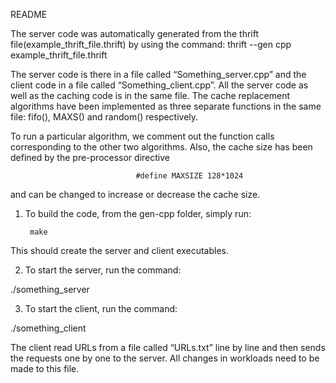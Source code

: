 ﻿README


The server code was automatically generated from the thrift file(example_thrift_file.thrift)
by using the command:
thrift --gen cpp example_thrift_file.thrift


The server code is there in a file called “Something_server.cpp” and the client code in a file called “Something_client.cpp”. All the server code as well as the caching code is in the same file. The cache replacement algorithms have been implemented as three separate functions in the same file: fifo(), MAXS() and random() respectively.


To run a particular algorithm, we comment out the function calls corresponding to the other two algorithms. Also, the cache size has been defined by the pre-processor directive 


                                #define MAXSIZE 128*1024


and can be changed to increase or decrease the cache size.


1) To build the code, from the gen-cpp folder, simply run:
 
        make 


This should create the server and client executables. 


2) To start the server, run the command:


./something_server


3) To start the client, run the command:


./something_client


The client read URLs from a file called “URLs.txt” line by line and then sends the requests one by one to the server. All changes in workloads need to be made to this file.
